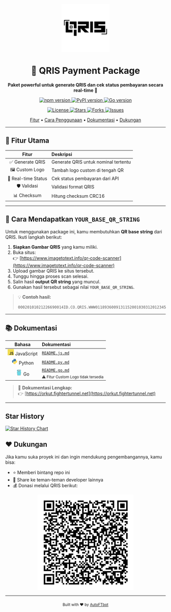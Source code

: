 <p align="center">
  <img src="qriss.png" alt="QRIS Logo" width="150"/>
</p>

<h1 align="center">🚀 QRIS Payment Package</h1>

<p align="center">
  <strong>Paket powerful untuk generate QRIS dan cek status pembayaran secara real-time 🔄</strong>
</p>

<p align="center">
  <a href="https://www.npmjs.com/package/qris-payment">
    <img src="https://img.shields.io/npm/v/qris-payment?style=for-the-badge&logo=npm&color=crimson" alt="npm version" />
  </a>
  <a href="https://pypi.org/project/qris-payment/">
    <img src="https://img.shields.io/pypi/v/qris-payment?style=for-the-badge&logo=python&color=blue" alt="PyPI version" />
  </a>
  <a href="https://pkg.go.dev/github.com/AutoFTbot/OrderKuota-go">
    <img src="https://img.shields.io/badge/Go-1.0.0-blue?style=for-the-badge&logo=go" alt="Go version" />
  </a>
</p>

<p align="center">
  <a href="https://github.com/AutoFTbot/Qris-OrderKuota/blob/main/LICENSE">
    <img src="https://img.shields.io/github/license/AutoFTbot/Qris-OrderKuota?style=for-the-badge&color=orange" alt="License" />
  </a>
  <a href="https://github.com/AutoFTbot/Qris-OrderKuota/stargazers">
    <img src="https://img.shields.io/github/stars/AutoFTbot/Qris-OrderKuota?style=for-the-badge&logo=github" alt="Stars" />
  </a>
  <a href="https://github.com/AutoFTbot/Qris-OrderKuota/network">
    <img src="https://img.shields.io/github/forks/AutoFTbot/Qris-OrderKuota?style=for-the-badge&logo=github" alt="Forks" />
  </a>
  <a href="https://github.com/AutoFTbot/Qris-OrderKuota/issues">
    <img src="https://img.shields.io/github/issues/AutoFTbot/Qris-OrderKuota?style=for-the-badge&logo=github" alt="Issues" />
  </a>
</p>

<p align="center">
  <a href="#-fitur-utama">Fitur</a> •
  <a href="#-cara-mendapatkan-your_base_qr_string">Cara Penggunaan</a> •
  <a href="#-dokumentasi">Dokumentasi</a> •
  <a href="#-dukungan">Dukungan</a>
</p>

---

## 🌟 Fitur Utama

<div align="center">

| Fitur | Deskripsi |
|:---:|:---|
| ✅ Generate QRIS | Generate QRIS untuk nominal tertentu |
| 🖼️ Custom Logo | Tambah logo custom di tengah QR |
| 📡 Real-time Status | Cek status pembayaran dari API |
| 🛡️ Validasi | Validasi format QRIS |
| 📊 Checksum | Hitung checksum CRC16 |

</div>

---

## 🧾 Cara Mendapatkan `YOUR_BASE_QR_STRING`

Untuk menggunakan package ini, kamu membutuhkan **QR base string** dari QRIS. Ikuti langkah berikut:

1. **Siapkan Gambar QRIS** yang kamu miliki.  
2. Buka situs:  
   👉 [https://www.imagetotext.info/qr-code-scanner](https://www.imagetotext.info/qr-code-scanner)  
3. Upload gambar QRIS ke situs tersebut.  
4. Tunggu hingga proses scan selesai.  
5. Salin hasil **output QR string** yang muncul.  
6. Gunakan hasil tersebut sebagai nilai `YOUR_BASE_QR_STRING`.

> 💡 **Contoh hasil:**  
> ```
> 00020101021226690014ID.CO.QRIS.WWW01189360091311520010303120123456789040415ID10203040506070809051003UME51440014ID.CO.BANK90203123456303201234567890503...
> ```

---

## 📚 Dokumentasi

<div align="center">

| Bahasa | Dokumentasi |
|:---:|:---|
| <img src="https://raw.githubusercontent.com/devicons/devicon/master/icons/javascript/javascript-original.svg" width="20" height="20"/> JavaScript | [`README.js.md`](README.js.md) |
| <img src="https://raw.githubusercontent.com/devicons/devicon/master/icons/python/python-original.svg" width="20" height="20"/> Python | [`README.py.md`](README.py.md) |
| <img src="https://raw.githubusercontent.com/devicons/devicon/master/icons/go/go-original.svg" width="20" height="20"/> Go | [`README.go.md`](README.go.md) <br/> <sub>⚠️ Fitur Custom Logo tidak tersedia</sub> |

</div>

> 📖 **Dokumentasi Lengkap:**  
> 👉 [https://orkut.fightertunnel.net](https://orkut.fightertunnel.net)

---
## Star History

[![Star History Chart](https://api.star-history.com/svg?repos=AutoFTbot/Qris-OrderKuota&type=Date)](https://www.star-history.com/#AutoFTbot/Qris-OrderKuota&Date)
## ❤️ Dukungan

Jika kamu suka proyek ini dan ingin mendukung pengembangannya, kamu bisa:

- ⭐ Memberi bintang repo ini  
- 🔄 Share ke teman-teman developer lainnya  
- 💰 Donasi melalui QRIS berikut:

<p align="center">
  <img src="https://raw.githubusercontent.com/AutoFTbot/AutoFTbot/refs/heads/main/qris.png" alt="Donasi via QRIS" width="300"/>
</p>

---

<div align="center">
  <sub>Built with ❤️ by <a href="https://github.com/AutoFTbot">AutoFTbot</a></sub>
</div>
